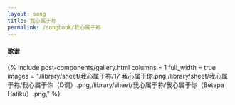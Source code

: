 ```yaml
---
layout: song
title: 我心属于祢
permalink: /songbook/我心属于祢
---
```


#### 歌谱

{% include post-components/gallery.html
    columns = 1
    full_width = true
    images = "/library/sheet/我心属于祢/17 我心属于你.png,/library/sheet/我心属于祢/我心属于你（D调）.png,/library/sheet/我心属于祢/我心属于你（Betapa Hatiku）.png,"
%}

